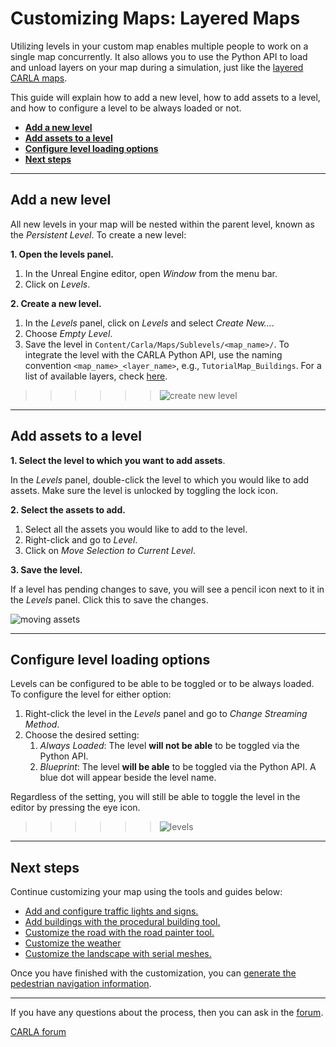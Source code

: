 # Customizing Maps: Layered Maps

Utilizing levels in your custom map enables multiple people to work on a single map concurrently. It also allows you to use the Python API to load and unload layers on your map during a simulation, just like the [layered CARLA maps](core_map.md#layered-maps).

This guide will explain how to add a new level, how to add assets to a level, and how to configure a level to be always loaded or not.

- [__Add a new level__](#add-a-new-level)
- [__Add assets to a level__](#add-assets-to-a-level)
- [__Configure level loading options__](#configure-level-loading-options)
- [__Next steps__](#next-steps)

---

## Add a new level

All new levels in your map will be nested within the parent level, known as the _Persistent Level_. To create a new level:

__1. Open the levels panel.__

1. In the Unreal Engine editor, open _Window_ from the menu bar.
2. Click on _Levels_.

__2. Create a new level.__

1. In the _Levels_ panel, click on _Levels_ and select _Create New..._.
2. Choose _Empty Level_.
3. Save the level in `Content/Carla/Maps/Sublevels/<map_name>/`. To integrate the level with the CARLA Python API, use the naming convention `<map_name>_<layer_name>`, e.g., `TutorialMap_Buildings`. For a list of available layers, check [here](core_map.md#carla-maps).

>>>>>>![create new level](../img/new_level.png)

---

## Add assets to a level

__1. Select the level to which you want to add assets__.

In the _Levels_ panel, double-click the level to which you would like to add assets. Make sure the level is unlocked by toggling the lock icon.

__2. Select the assets to add.__

1. Select all the assets you would like to add to the level.
2. Right-click and go to _Level_.
3. Click on _Move Selection to Current Level_.

__3. Save the level.__

If a level has pending changes to save, you will see a pencil icon next to it in the _Levels_ panel. Click this to save the changes.

![moving assets](../img/move_assets.png)

---

## Configure level loading options

Levels can be configured to be able to be toggled or to be always loaded. To configure the level for either option:

1. Right-click the level in the _Levels_ panel and go to _Change Streaming Method_.
2. Choose the desired setting:
    1. _Always Loaded_: The level __will not be able__ to be toggled via the Python API.
    2. _Blueprint_: The level __will be able__ to be toggled via the Python API. A blue dot will appear beside the level name.

Regardless of the setting, you will still be able to toggle the level in the editor by pressing the eye icon.

>>>>>>![levels](../img/levels.png)

---

## Next steps

Continue customizing your map using the tools and guides below:

- [Add and configure traffic lights and signs.](tuto_M_custom_add_tl.md)
- [Add buildings with the procedural building tool.](tuto_M_custom_buildings.md)
- [Customize the road with the road painter tool.](tuto_M_custom_road_painter.md)
- [Customize the weather](tuto_M_custom_weather_landscape.md#weather-customization)
- [Customize the landscape with serial meshes.](tuto_M_custom_weather_landscape.md#add-serial-meshes)

Once you have finished with the customization, you can [generate the pedestrian navigation information](tuto_M_generate_pedestrian_navigation.md).

---

If you have any questions about the process, then you can ask in the [forum](https://github.com/carla-simulator/carla/discussions).

<div class="build-buttons">
<p>
<a href="https://github.com/carla-simulator/carla/discussions" target="_blank" class="btn btn-neutral" title="Go to the CARLA forum">
CARLA forum</a>
</p>
</div>
